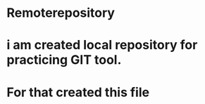 # Remoterepository
# i am created local repository for practicing GIT tool.
# For that created this file
